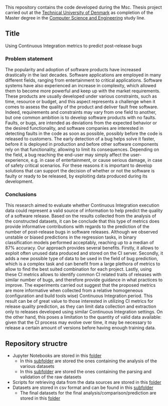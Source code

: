This repository contains the code developed during the Msc. Thesis project carried out at the [Technical University of Denmark](https://www.dtu.dk/) as completion of the Master degree in the [Computer Science and Engineering](https://www.dtu.dk/english/education/msc/programmes/computer_science_and_engineering) study line.

## Title
Using Continuous Integration
metrics to predict post-release
bugs

### Problem statement
The popularity and adoption of software products have increased drastically in
the last decades. Software applications are employed in many different fields,
ranging from entertainment to critical applications. Software systems have also
experienced an increase in complexity, which allowed them to become more
powerful and keep up with the market requirements. These products are usually
developed under various constraints, such as time, resource or budget,
and this aspect represents a challenge when it comes to assess the quality of the
product and deliver fault free software. Indeed, requirements and constraints may vary from one field to another, but one common ambition is to develop
software products with no faults. Faults, or bugs, are intended as deviations
from the expected behavior or the desired functionality, and software companies
are interested in detecting faults in the code as soon as possible, possibly before
the code is released to customers. The early detection of a bug helps solve it
faster, before it is deployed in production and before other software components
rely on that functionality, allowing to limit its consequences. Depending on
the field, a bug reaching the end-user may simply affect the user-experience,
e.g. in case of entertainment, or cause serious damage, in case of safety critical
scenarios.
For these reasons it is important to develop solutions that can support the
decision of whether or not the software is faulty or ready to be released, by
exploiting data produced during its development.

### Conclusions
This research aimed to evaluate whether Continuous Integration execution data
could represent a valid source of information to help predict the quality of a software
release. Based on the results collected from the analysis of the constructed
datasets, it can be conclude that this type of metrics does provide informative
contributions with regards to the prediction of the number of post-release bugs
in software releases. Although we observed unstable or biased predictions in the
regression tasks, in binary classification models performed acceptably, reaching
up to a median of 87% accuracy.
Our approach provides several benefits. Firstly, it allows to exploit often unused
data produced and stored on the CI server. Secondly, it adds a new possible
type of data to be used in the field of bug prediction, which is a complex task
and can benefit from a large plethora of metrics to allow to find the best suited
combination for each project. Lastly, using these CI metrics allows to identify
common CI related traits of releases with similar number of bugs, and therefore
provide guidance in what practices to improve.
The experiments carried out suggest that the proposed metrics are more informative
when collected from a relative homogeneous (configuration and build
tools wise) Continuous Integration period. This result can be of great value to
those interested in utilizing CI metrics for release quality prediction, as they
can limit data collection and extraction only to releases developed using similar Continuous Integration settings. On the other hand, this poses a limitation to
the quantity of valid data available: given that the CI process may evolve over
time, it may be necessary to release a certain amount of versions before having
enough training data.

## Repository structre
* Jupyter Notebooks are stored in this [folder](/notebooks)
    * In this [subfolder](/notebooks/analysis/) are stored the ones containing the analysis of the various datasets
    * In this [subfolder](notebooks/parser_and_validation/) are stored the ones containing the parsing and validation of the raw datasets
* Scripts for retrieving data from the data sources are stored in this [folder](data_retrivers)
* Datasets are stored in csv format and can be found in this [subfolder](/csv)
    * The final datasets for the final analysis/comparison/prediction are stored in this [folder](csv/final_datasets)
